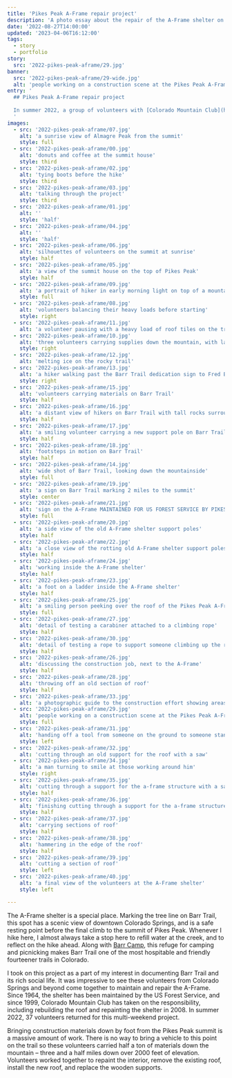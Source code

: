 ```yaml
---
title: 'Pikes Peak A-Frame repair project'
description: 'A photo essay about the repair of the A-Frame shelter on Barr Trail, Pikes Peak.'
date: '2022-08-27T14:00:00'
updated: '2023-04-06T16:12:00'
tags:
  - story
  - portfolio
story:
  src: '2022-pikes-peak-aframe/29.jpg'
banner:
  src: '2022-pikes-peak-aframe/29-wide.jpg'
  alt: 'people working on a construction scene at the Pikes Peak A-Frame'
entry: '
  ## Pikes Peak A-Frame repair project
  
  In summer 2022, a group of volunteers with [Colorado Mountain Club](https://www.cmc.org) set out to repair the A-Frame shelter on Barr Trail, the 12.5 mile trail that winds from Manitou Springs to the summit of Pikes Peak (also known as Tava or “mountain of the sun”, according to the Ute People of the Front Range). This is my document of their work.
  '
images:
  - src: '2022-pikes-peak-aframe/07.jpg'
    alt: 'a sunrise view of Almagre Peak from the summit'
    style: full
  - src: '2022-pikes-peak-aframe/00.jpg'
    alt: 'donuts and coffee at the summit house'
    style: third
  - src: '2022-pikes-peak-aframe/02.jpg'
    alt: 'tying boots before the hike'
    style: third
  - src: '2022-pikes-peak-aframe/03.jpg'
    alt: 'talking through the project'
    style: third
  - src: '2022-pikes-peak-aframe/01.jpg'
    alt: ''
    style: 'half'
  - src: '2022-pikes-peak-aframe/04.jpg'
    alt: ''
    style: 'half'
  - src: '2022-pikes-peak-aframe/06.jpg'
    alt: 'silhouettes of volunteers on the summit at sunrise'
    style: half
  - src: '2022-pikes-peak-aframe/05.jpg'
    alt: 'a view of the summit house on the top of Pikes Peak'
    style: half
  - src: '2022-pikes-peak-aframe/09.jpg'
    alt: 'a portrait of hiker in early morning light on top of a mountain'
    style: full
  - src: '2022-pikes-peak-aframe/08.jpg'
    alt: 'volunteers balancing their heavy loads before starting'
    style: right
  - src: '2022-pikes-peak-aframe/11.jpg'
    alt: 'a volunteer pausing with a heavy load of roof tiles on the trail'
  - src: '2022-pikes-peak-aframe/10.jpg'
    alt: 'three volunteers carrying supplies down the mountain, with large rocks below and a blue sky above'
    style: right
  - src: '2022-pikes-peak-aframe/12.jpg'
    alt: 'melting ice on the rocky trail'
  - src: '2022-pikes-peak-aframe/13.jpg'
    alt: 'a hiker walking past the Barr Trail dedication sign to Fred Barr'
    style: right
  - src: '2022-pikes-peak-aframe/15.jpg'
    alt: 'volunteers carrying materials on Barr Trail'
    style: half
  - src: '2022-pikes-peak-aframe/16.jpg'
    alt: 'a distant view of hikers on Barr Trail with tall rocks surrounding'
    style: half
  - src: '2022-pikes-peak-aframe/17.jpg'
    alt: 'a smiling volunteer carrying a new support pole on Barr Trail'
    style: half
  - src: '2022-pikes-peak-aframe/18.jpg'
    alt: 'footsteps in motion on Barr Trail'
    style: half
  - src: '2022-pikes-peak-aframe/14.jpg'
    alt: 'wide shot of Barr Trail, looking down the mountainside'
    style: full
  - src: '2022-pikes-peak-aframe/19.jpg'
    alt: 'a sign on Barr Trail marking 2 miles to the summit'
    style: center
  - src: '2022-pikes-peak-aframe/21.jpg'
    alt: 'sign on the A-Frame MAINTAINED FOR US FOREST SERVICE BY PIKES PEAK GROUP COLORADO MOUNTAIN CLUB'
    style: full
  - src: '2022-pikes-peak-aframe/20.jpg'
    alt: 'a side view of the old A-Frame shelter support poles'
    style: half
  - src: '2022-pikes-peak-aframe/22.jpg'
    alt: 'a close view of the rotting old A-Frame shelter support poles'
    style: half
  - src: '2022-pikes-peak-aframe/24.jpg'
    alt: 'working inside the A-Frame shelter'
    style: half
  - src: '2022-pikes-peak-aframe/23.jpg'
    alt: 'a foot on a ladder inside the A-Frame shelter'
    style: half
  - src: '2022-pikes-peak-aframe/25.jpg'
    alt: 'a smiling person peeking over the roof of the Pikes Peak A-Frame'
    style: full
  - src: '2022-pikes-peak-aframe/27.jpg'
    alt: 'detail of testing a carabiner attached to a climbing rope'
    style: half
  - src: '2022-pikes-peak-aframe/30.jpg'
    alt: 'detail of testing a rope to support someone climbing up the roof of the A-Frame'
    style: half
  - src: '2022-pikes-peak-aframe/26.jpg'
    alt: 'discussing the construction job, next to the A-Frame'
    style: half
  - src: '2022-pikes-peak-aframe/28.jpg'
    alt: 'throwing off an old section of roof'
    style: half
  - src: '2022-pikes-peak-aframe/33.jpg'
    alt: 'a photographic guide to the construction effort showing areas that need work'
  - src: '2022-pikes-peak-aframe/29.jpg'
    alt: 'people working on a construction scene at the Pikes Peak A-Frame'
    style: full
  - src: '2022-pikes-peak-aframe/31.jpg'
    alt: 'handing off a tool from someone on the ground to someone standing on the edge of the roof'
    style: left
  - src: '2022-pikes-peak-aframe/32.jpg'
    alt: 'cutting through an old support for the roof with a saw'
  - src: '2022-pikes-peak-aframe/34.jpg'
    alt: 'a man turning to smile at those working around him'
    style: right
  - src: '2022-pikes-peak-aframe/35.jpg'
    alt: 'cutting through a support for the a-frame structure with a saw'
    style: half
  - src: '2022-pikes-peak-aframe/36.jpg'
    alt: 'finishing cutting through a support for the a-frame structure'
    style: half
  - src: '2022-pikes-peak-aframe/37.jpg'
    alt: 'carrying sections of roof'
    style: half
  - src: '2022-pikes-peak-aframe/38.jpg'
    alt: 'hammering in the edge of the roof'
    style: half
  - src: '2022-pikes-peak-aframe/39.jpg'
    alt: 'cutting a section of roof'
    style: left
  - src: '2022-pikes-peak-aframe/40.jpg'
    alt: 'a final view of the volunteers at the A-Frame shelter'
    style: left

---
```


The A-Frame shelter is a special place. Marking the tree line on Barr Trail, this spot has a scenic view of downtown Colorado Springs, and is a safe resting point before the final climb to the summit of Pikes Peak. Whenever I hike here, I almost always take a stop here to refill water at the creek, and to reflect on the hike ahead. Along with [Barr Camp](https://barrcamp.com), this refuge for camping and picnicking makes Barr Trail one of the most hospitable and friendly fourteener trails in Colorado.

I took on this project as a part of my interest in documenting Barr Trail and its rich social life. It was impressive to see these volunteers from Colorado Springs and beyond come together to maintain and repair the A-Frame. Since 1964, the shelter has been maintained by the US Forest Service, and since 1999, Colorado Mountain Club has taken on the responsibility, including rebuilding the roof and repainting the shelter in 2008. In summer 2022, 37 volunteers returned for this multi-weekend project.

Bringing construction materials down by foot from the Pikes Peak summit is a massive amount of work. There is no way to bring a vehicle to this point on the trail so these volunteers carried half a ton of materials down the mountain – three and a half miles down over 2000 feet of elevation. Volunteers worked together to repaint the interior, remove the existing roof, install the new roof, and replace the wooden supports.